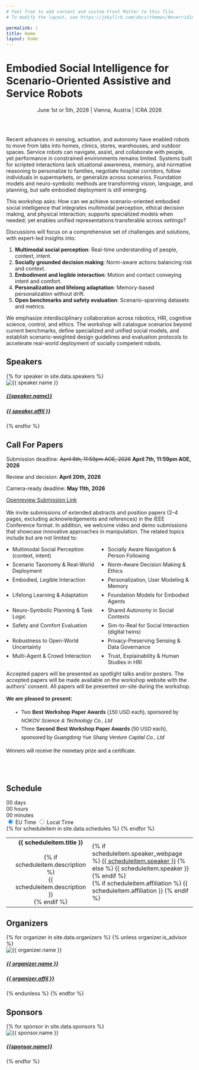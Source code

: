 ```yaml
---
# Feel free to add content and custom Front Matter to this file.
# To modify the layout, see https://jekyllrb.com/docs/themes/#overriding-theme-defaults

permalink: /
title: Home
layout: home
---
```


<h1 class="page-heading">Embodied Social Intelligence for Scenario-Oriented Assistive and Service Robots</h1>

<p class="workshop-location" align="center">
    June 1st or 5th, 2026 | Vienna, Austria | ICRA 2026
</p>
<!-- <p align="center">
    <a href="">[Live Stream Link]</a>
</p> -->


<!-- <video autoplay muted loop style="object-fit: cover; height: 320px; width: 100%; border-radius: 8px; box-shadow: 0 4px 8px rgba(0,0,0,0.2);">
    <source src="assets/img/teaser_video.mp4" type="video/mp4">
    Your browser does not support the video tag.
</video> -->

<br>
<br>

Recent advances in sensing, actuation, and autonomy have enabled robots to move from labs into homes, clinics, stores, warehouses, and outdoor spaces. Service robots can navigate, assist, and collaborate with people, yet performance in constrained environments remains limited. Systems built for scripted interactions lack situational awareness, memory, and normative reasoning to personalize to families, negotiate hospital corridors, follow individuals in supermarkets, or generalize across scenarios. Foundation models and neuro-symbolic methods are transforming vision, language, and planning, but safe embodied deployment is still emerging.

This workshop asks: How can we achieve scenario-oriented embodied social intelligence that integrates multimodal perception, ethical decision making, and physical interaction; supports specialized models when needed; yet enables unified representations transferable across settings? 

Discussions will focus on a comprehensive set of challenges and solutions, with expert-led insights into:
<ol>
    <li><b>Multimodal social perception</b>: Real-time understanding of people, context, intent.</li>
    <li><b>Socially grounded decision making</b>: Norm-aware actions balancing risk and context.</li>
    <li><b>Embodiment and legible interaction</b>: Motion and contact conveying intent and comfort.</li>
    <li><b>Personalization and lifelong adaptation</b>: Memory-based personalization without drift.</li>
    <li><b>Open benchmarks and safety evaluation</b>: Scenario-spanning datasets and metrics.</li>
</ol>
We emphasize interdisciplinary collaboration across robotics, HRI, cognitive science, control, and ethics. The workshop will catalogue scenarios beyond current benchmarks, define specialized and unified social models, and establish scenario-weighted design guidelines and evaluation protocols to accelerate real-world deployment of socially competent robots.

<!-- ![](assets/img/banner.jpg) -->



<section id="speakers">
    <h2 class="mb-4">Speakers</h2>
    <div class="row">
        {% for speaker in site.data.speakers %}
        <div class="col-lg-3 col-md-4 mb-3">
            <div class="card h-100">
                <div class="card-img-container mx-auto">
                    <img src="{{ site.baseurl | append: '/assets/img/speakers/' | append: speaker.img }}" class="card-img-top rounded-img mx-auto" alt="{{ speaker.name }}">
                </div>
                <div class="card-body">
                    <h5 class="card-title  text-center"><a href="{{ speaker.webpage }}"> {{speaker.name}} </a></h5>
                    <h5 class="card-title  text-center">
                    <a href="{{ speaker.affil_link }}">{{ speaker.affil }}</a></h5>
                    <!-- <p class="card-text">{{ speaker.bio }}</p> -->
                </div>
            </div>
        </div>
        {% endfor %}
    </div>
</section>

<!-- Call for Papers -->

<section id="papers">
    <h2 class="mb-3">Call For Papers</h2>
    <p>Submission deadline: <s>April 6th, 11:59pm AOE, 2026</s> <b>April 7th, 11:59pm AOE, 2026</b></p>
    <p>Review and decision: <b>April 20th, 2026</b></p>
    <p>Camera-ready deadline: <b>May 11th, 2026</b></p>
    <div class="submission-box">
    <a href="">Openreview Submission Link</a>
    </div>
    <br>
     We invite submissions of extended abstracts and position papers (2–4 pages, excluding acknowledgements and references) in the IEEE Conference format. In addition, we welcome video and demo submissions that showcase innovative approaches in manipulation. The related topics include but are not limited to:
    <ul style="display:grid; grid-template-columns:1fr 1fr; gap:0.5em 2em; list-style-type: disc; padding-left: 1.2em;">
        <li>Multimodal Social Perception (context, intent)</li>
        <li>Socially Aware Navigation & Person Following</li>
        <li>Scenario Taxonomy & Real-World Deployment</li>
        <li>Norm-Aware Decision Making & Ethics</li>
        <li>Embodied, Legible Interaction</li>
        <li>Personalization, User Modeling & Memory</li>
        <li>Lifelong Learning & Adaptation</li>
        <li>Foundation Models for Embodied Agents</li>
        <li>Neuro-Symbolic Planning & Task Logic</li>
        <li>Shared Autonomy in Social Contexts</li>
        <li>Safety and Comfort Evaluation</li>
        <li>Sim-to-Real for Social Interaction (digital twins)</li>
        <li>Robustness to Open-World Uncertainty</li>
        <li>Privacy-Preserving Sensing & Data Governance</li>
        <li>Multi-Agent & Crowd Interaction</li>
        <li>Trust, Explainability & Human Studies in HRI</li>
    </ul>
    Accepted papers will be presented as spotlight talks and/or posters. The accepted papers will be made available on the workshop website with the authors' consent. All papers will be presented on-site during the workshop.
    <div style="font-family: Arial, sans-serif; line-height: 1.6; margin: 1em 0;">
        <p><strong>We are pleased to present:</strong></p>
        <ul style="margin: 0.5em 0 1em 1.2em;">
            <li>Two <strong>Best Workshop Paper Awards</strong> (150 USD each), sponsored by <em>NOKOV Science &amp; Technology Co., Ltd</em></li>
            <li>Three <strong>Second Best Workshop Paper Awards</strong> (50 USD each), sponsored by <em>Guangdong Yue Shang Venture Capital Co., Ltd</em></li>
        </ul>
        <p>Winners will receive the monetary prize and a certificate.</p>
    </div>
    <br>
    <br>
    <!-- <h4 class="mb-3">Submission Guidelines</h4>
    <p>The review process will be single-blind. Submissions will be evaluated based on originality, technical quality, and relevance to
    the workshop themes. The review process will not be public; only the accepted papers will be available on the workshop 
    website, given the authors' consent.</p>
    <p>There is <b>no</b> strict page limit; however, we encourage submissions to be within 4-8 pages (excluding references) to 
    facilitate thorough review. Papers should be submitted in PDF, adhering to the ICRA template and our submission guidelines. Also, we encourage authors to submit videos, code, or data in their supplementary material (zip file) or through external services like Github repos.</p>
    <p><b>Additionally</b>, to encourage discussion on the workshop topic, we ask authors to provide 1~2 paragraphs of statements on how their work relates to the workshop theme. This information will help us organize the workshop discussion and better feature the accepted works on the website.</p> -->
    
</section>


<section id="schedules">
    <h2 class="mb-3">Schedule</h2>
    <!-- Schedule -->
    <!-- Comment out the following line and uncomment it if there is urgent notice about schedule.  -->
    <!-- <p class="highlight">Important notice.</p> -->
    <div class="countdown-container">
    <div class="time-box">
        <span id="days" class="time-number">00</span>
        <span class="time-label">days</span>
    </div>
    <div class="time-box">
        <span id="hours" class="time-number">00</span>
        <span class="time-label">hours</span>
    </div>
    <div class="time-box">
        <span id="minutes" class="time-number">00</span>
        <span class="time-label">minutes</span>
    </div>
    </div>
    <div id="real-time-clock">
    </div>
    <div class = "post-content">
        <div id="timezone-buttons">
        <input type="radio" id="tokyo-time-btn" name="timezone" class="timezone-radio" onclick="selectTokyoTime()" checked>
        <label for="tokyo-time-btn" class="timezone-label">EU Time</label>
        <input type="radio" id="local-time-btn" onclick="selectLocalTime()" name="timezone" class="timezone-radio">
        <label for="local-time-btn" class="timezone-label">Local Time</label>
        <div id="slider"></div>
    </div>
    <table>
        {% for scheduleitem in site.data.schedules %}
        <tr class="schedule-row" data-event-time="{{ scheduleitem.time }}" data-event-type="{{ scheduleitem.type }}">
            <td class="time-cell" data-tokyo-time="{{ scheduleitem.time }}">
                <!-- Initially shows Tokyo time; will be updated by JavaScript -->
                <p align="center">
                <!-- {{ scheduleitem.time }} -->
                    <div align="center" class="time-display"></div>
                    <div align="center" class="timezone-info"></div>
                </p>
            </td>
            <td align="center">
                <div class="col-xs-12">
                    <b>{{ scheduleitem.title }}</b>
                </div>
                <br>
                {% if scheduleitem.description %}
                <div class="col-xs-12" align="center">
                    {{ scheduleitem.description }}
                </div>
                {% endif %}
            </td>
            <td>
                <div class="people-name text-center">
                    <!-- scheduleitem name (link to webpage if provided) -->
                    {% if scheduleitem.speaker_webpage %}
                        <a href="{{ scheduleitem.speaker_webpage }}" target="_blank">{{ scheduleitem.speaker }}</a>
                    {% else %}
                        {{ scheduleitem.speaker }}
                    {% endif %}
                    <br>
                    <!-- scheduleitem affiliation (if provided) -->
                    {% if scheduleitem.affiliation %}
                        {{ scheduleitem.affiliation }}
                    {% endif %}
                </div>
            </td>
        </tr>
        {% endfor %}
    </table>
    </div>
</section>

<!-- Force time display in the table -->
<script>
    selectTokyoTime();
    updateScheduleStyles();
</script>

<!-- <section id="workshop-location" class="mt-5">
    <h2 class="mb-3">Workshop Location</h2>
    <div class="row">
        <div class="col-lg-12 col-md-12 mx-auto">
            <img src="assets/img/workshop_location.jpg" alt="Workshop Location" class="img-fluid">
        </div>
    </div>
</section> -->

<!-- Organizers Section -->
<section id="organizers" class="mt-5">
    <h2 class="mb-3">Organizers</h2>
    <div class="row">
        {% for organizer in site.data.organizers %}
            {% unless organizer.is_advisor %}
                <div class="col-lg-2 col-md-4 col-sm-6 mb-4">
                    <div class="card h-100">
                        <div class="card-img-container mx-auto">
                            <img src="{{ site.baseurl | append: '/assets/img/organizers/' | append: organizer.img }}" class="card-img-top rounded-img mx-auto" alt="{{ organizer.name }}">
                        </div>
                        <div class="card-body">
                            <h5 class="card-title text-center">
                                <a href="{{ organizer.webpage }}">{{ organizer.name }}</a>
                            </h5>
                            <h5 class="card-title text-center">
                                <a href="{{ organizer.affil_link }}">{{ organizer.affil }}</a>
                            </h5>
                        </div>
                    </div>
                </div>
            {% endunless %}
        {% endfor %}
    </div>
</section>

<!-- Organizers Section -->
<!-- <section id="organizers" class="mt-5">
    <h2 class="mb-3">Advisory Board</h2>
    <div class="row">
        {% for organizer in site.data.organizers %}
            {% if organizer.is_advisor %}
                <div class="col-lg-2 col-md-4 col-sm-6 mb-4">
                    <div class="card h-100">
                        <div class="card-img-container mx-auto">
                            <img src="{{ site.baseurl | append: '/assets/img/organizers/' | append: organizer.img }}" class="card-img-top rounded-img mx-auto" alt="{{ organizer.name }}">
                        </div>
                        <div class="card-body">
                            <h5 class="card-title text-center">
                                <a href="{{ organizer.webpage }}">{{ organizer.name }}</a>
                            </h5>
                            <h5 class="card-title text-center">
                                <a href="{{ organizer.affil_link }}">{{ organizer.affil }}</a>
                            </h5>
                        </div>
                    </div>
                </div>
            {% endif %}
        {% endfor %}
    </div>
</section> -->

<section id="sponsors">
    <h2 class="mb-4">Sponsors</h2>
    <div class="row">
        {% for sponsor in site.data.sponsors %}
        <div class="col-lg-3 col-md-4 mb-3">
            <div class="card h-100">
                <div class="card-img-container mx-auto">
                    <img src="{{ site.baseurl | append: '/assets/img/sponsors/' | append: sponsor.img }}" class="card-img-top rounded-img mx-auto" alt="{{ sponsor.name }}">
                </div>
                <div class="card-body">
                    <h5 class="card-title  text-center"><a href="{{ sponsor.webpage }}"> {{sponsor.name}} </a></h5>
                </div>
            </div>
        </div>
        {% endfor %}
    </div>
</section>
